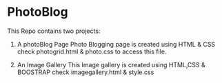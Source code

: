 # PhotoBlog
This Repo contains two projects:

1. A photoBlog Page
 Photo Blogging page is created using HTML & CSS
 check photogrid.html & photo.css to access this file.
 
2. An Image Gallery 
 This Image gallery is created using HTML,CSS & BOOSTRAP
 check imagegallery.html & style.css
